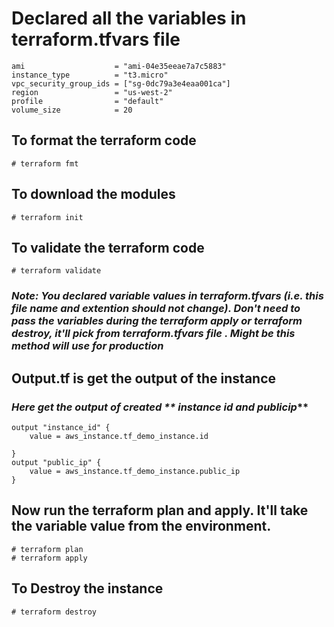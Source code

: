 # Declared all the variables in terraform.tfvars file
```
ami                    = "ami-04e35eeae7a7c5883"
instance_type          = "t3.micro"
vpc_security_group_ids = ["sg-0dc79a3e4eaa001ca"]
region                 = "us-west-2"
profile                = "default"
volume_size            = 20
```

## To format the terraform code
  `# terraform fmt`

## To download the modules
  `# terraform init`

## To validate the terraform code
  `# terraform validate`

### *Note:  You declared variable values in **terraform.tfvars** (i.e. this file name and extention should not change). Don't need to pass the variables during the **terraform apply** or **terraform destroy**, it'll pick from **terraform.tfvars** file .  Might be this method will use for production*

## Output.tf is get the output of the instance

### *Here get the output of created ** instance id and publicip***

```
output "instance_id" {
    value = aws_instance.tf_demo_instance.id
  
}
output "public_ip" {
    value = aws_instance.tf_demo_instance.public_ip
}

```
## Now run the terraform plan and apply.  It'll take the variable value from the environment.
  ```
  # terraform plan
  # terraform apply 
```

## To Destroy the instance
  `# terraform destroy`
